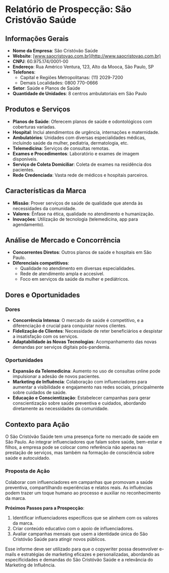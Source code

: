 # Relatório de Prospecção: São Cristóvão Saúde

## Informações Gerais
- **Nome da Empresa**: São Cristóvão Saúde
- **Website**: [www.saocristovao.com.br](http://www.saocristovao.com.br)
- **CNPJ**: 60.975.174/0001-00
- **Endereço**: Rua Américo Ventura, 123, Alto da Mooca, São Paulo, SP
- **Telefones**: 
  - Capital e Regiões Metropolitanas: (11) 2029-7200 
  - Demais Localidades: 0800 770-0666
- **Setor**: Saúde e Planos de Saúde
- **Quantidade de Unidades**: 8 centros ambulatoriais em São Paulo

## Produtos e Serviços
- **Planos de Saúde**: Oferecem planos de saúde e odontológicos com coberturas variadas.
- **Hospital**: Inclui atendimentos de urgência, internações e maternidade.
- **Ambulatórios**: Unidades com diversas especialidades médicas, incluindo saúde da mulher, pediatria, dermatologia, etc.
- **Telemedicina**: Serviços de consultas remotas.
- **Exames e Procedimentos**: Laboratório e exames de imagem disponíveis.
- **Serviço de Coleta Domiciliar**: Coleta de exames na residência dos pacientes.
- **Rede Credenciada**: Vasta rede de médicos e hospitais parceiros.

## Características da Marca
- **Missão**: Prover serviços de saúde de qualidade que atenda às necessidades da comunidade.
- **Valores**: Ênfase na ética, qualidade no atendimento e humanização.
- **Inovações**: Utilização de tecnologia (telemedicina, app para agendamento).
  
## Análise de Mercado e Concorrência
- **Concorrentes Diretos**: Outros planos de saúde e hospitais em São Paulo.
- **Diferenciais competitivos**: 
  - Qualidade no atendimento em diversas especialidades.
  - Rede de atendimento ampla e accesível.
  - Foco em serviços da saúde da mulher e pediátricos.
  
## Dores e Oportunidades
### Dores
- **Concorrência Intensa**: O mercado de saúde é competitivo, e a diferenciação é crucial para conquistar novos clientes.
- **Fidelização de Clientes**: Necessidade de reter beneficiários e despistar a insatisfação com os serviços.
- **Adaptabilidade às Novas Tecnologias**: Acompanhamento das novas demandas por serviços digitais pós-pandemia.

### Oportunidades
- **Expansão da Telemedicina**: Aumento no uso de consultas online pode impulsionar a adesão de novos pacientes.
- **Marketing de Influência**: Colaboração com influenciadores para aumentar a visibilidade e engajamento nas redes sociais, principalmente sobre cuidados de saúde.
- **Educação e Conscientização**: Estabelecer campanhas para gerar conscientização sobre saúde preventiva e cuidados, abordando diretamente as necessidades da comunidade.

## Contexto para Ação
O São Cristóvão Saúde tem uma presença forte no mercado de saúde em São Paulo. Ao integrar influenciadores que falam sobre saúde, bem-estar e filhos, a empresa pode se colocar como referência não apenas na prestação de serviços, mas também na formação de consciência sobre saúde e autocuidado.

### Proposta de Ação
Colaborar com influenciadores em campanhas que promovam a saúde preventiva, compartilhando experiências e relatos reais. As influências podem trazer um toque humano ao processo e auxiliar no reconhecimento da marca.

**Próximos Passos para a Prospecção**:
1. Identificar influenciadores específicos que se alinhem com os valores da marca.
2. Criar conteúdo educativo com o apoio de influenciadores.
3. Avaliar campanhas mensais que usem a identidade única do São Cristóvão Saúde para atingir novos públicos.

Esse informe deve ser utilizado para que o copywriter possa desenvolver e-mails e estratégias de marketing eficazes e personalizadas, abordando as especificidades e demandas do São Cristóvão Saúde e a relevância do Marketing de Influência.